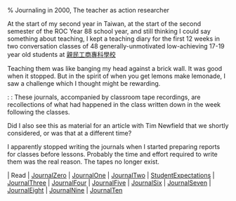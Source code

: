 % Journaling in 2000, The teacher as action researcher

At the start of my second year in Taiwan, at the start of the second semester of the ROC Year 88 school year, and still thinking I could say something about teaching, I kept a teaching diary for the first 12 weeks in two conversation classes of 48 generally-unmotivated low-achieving 17-19 year old students at 
[親民工商專科學校](https://zh.wikipedia.org/wiki/%E4%BA%9E%E5%A4%AA%E5%89%B5%E6%84%8F%E6%8A%80%E8%A1%93%E5%AD%B8%E9%99%A2)

Teaching them was like banging my head against a brick wall. It was good when it stopped. But in the spirit of when you get lemons make lemonade, I saw a challenge which I thought might be rewarding.

: : These journals, accompanied by classroom tape recordings, are recollections of what had happened in the class written down in the week following the classes. 

Did I also see this as material for an article with Tim Newfield that we shortly considered, or was that at a different time?

I apparently stopped writing the journals when I started preparing reports for classes before lessons. Probably the time and effort required to write them was the real reason. The tapes no longer exist.

| Read
| [JournalZero](JournalZero.html)
| [JournalOne](JournalOne.html)
| [JournalTwo](JournalTwo.html)
| [StudentExpectations](StudentExpectations.html)
| [JournalThree](JournalThree.html)
| [JournalFour](JournalFour.html)
| [JournalFive](JournalFive.html)
| [JournalSix](JournalSix.html)
| [JournalSeven](JournalSeven.html)
| [JournalEight](JournalEight.html)
| [JournalNine](JournalNine.html)
| [JournalTen](JournalTen.html)
